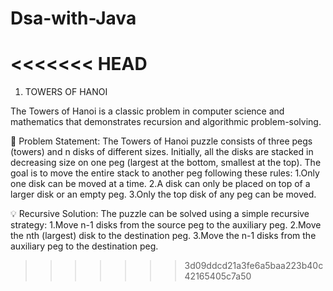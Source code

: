 # Dsa-with-Java
<<<<<<< HEAD
=======
1. TOWERS OF HANOI
   
The Towers of Hanoi is a classic problem in computer science and mathematics that demonstrates recursion and algorithmic problem-solving.

📖 Problem Statement:
The Towers of Hanoi puzzle consists of three pegs (towers) and n disks of different sizes. Initially, all the disks are stacked in decreasing size on one peg (largest at the bottom, smallest at the top). The goal is to move the entire stack to another peg following these rules:
    1.Only one disk can be moved at a time.
    2.A disk can only be placed on top of a larger disk or an empty peg.
    3.Only the top disk of any peg can be moved.

💡 Recursive Solution:
The puzzle can be solved using a simple recursive strategy:
    1.Move n-1 disks from the source peg to the auxiliary peg.
    2.Move the nth (largest) disk to the destination peg.
    3.Move the n-1 disks from the auxiliary peg to the destination peg.

>>>>>>> 3d09ddcd21a3fe6a5baa223b40c42165405c7a50
